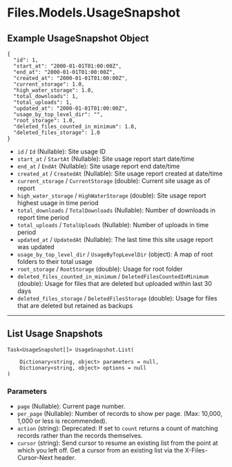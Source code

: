 # Files.Models.UsageSnapshot

## Example UsageSnapshot Object

```
{
  "id": 1,
  "start_at": "2000-01-01T01:00:00Z",
  "end_at": "2000-01-01T01:00:00Z",
  "created_at": "2000-01-01T01:00:00Z",
  "current_storage": 1.0,
  "high_water_storage": 1.0,
  "total_downloads": 1,
  "total_uploads": 1,
  "updated_at": "2000-01-01T01:00:00Z",
  "usage_by_top_level_dir": "",
  "root_storage": 1.0,
  "deleted_files_counted_in_minimum": 1.0,
  "deleted_files_storage": 1.0
}
```

* `id` / `Id`  (Nullable<Int64>): Site usage ID
* `start_at` / `StartAt`  (Nullable<DateTime>): Site usage report start date/time
* `end_at` / `EndAt`  (Nullable<DateTime>): Site usage report end date/time
* `created_at` / `CreatedAt`  (Nullable<DateTime>): Site usage report created at date/time
* `current_storage` / `CurrentStorage`  (double): Current site usage as of report
* `high_water_storage` / `HighWaterStorage`  (double): Site usage report highest usage in time period
* `total_downloads` / `TotalDownloads`  (Nullable<Int64>): Number of downloads in report time period
* `total_uploads` / `TotalUploads`  (Nullable<Int64>): Number of uploads in time period
* `updated_at` / `UpdatedAt`  (Nullable<DateTime>): The last time this site usage report was updated
* `usage_by_top_level_dir` / `UsageByTopLevelDir`  (object): A map of root folders to their total usage
* `root_storage` / `RootStorage`  (double): Usage for root folder
* `deleted_files_counted_in_minimum` / `DeletedFilesCountedInMinimum`  (double): Usage for files that are deleted but uploaded within last 30 days
* `deleted_files_storage` / `DeletedFilesStorage`  (double): Usage for files that are deleted but retained as backups


---

## List Usage Snapshots

```
Task<UsageSnapshot[]> UsageSnapshot.List(
    
    Dictionary<string, object> parameters = null,
    Dictionary<string, object> options = null
)
```

### Parameters

* `page` (Nullable<Int64>): Current page number.
* `per_page` (Nullable<Int64>): Number of records to show per page.  (Max: 10,000, 1,000 or less is recommended).
* `action` (string): Deprecated: If set to `count` returns a count of matching records rather than the records themselves.
* `cursor` (string): Send cursor to resume an existing list from the point at which you left off.  Get a cursor from an existing list via the X-Files-Cursor-Next header.
